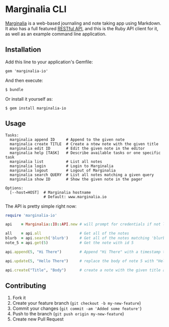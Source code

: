 # Marginalia CLI

[Marginalia](https://www.marginalia.io/) is a web-based journaling and
note taking app using Markdown. It also has a full featured [RESTful API](https://www.marginalia.io/apidocs), and this is the Ruby API client for it, as well as
an example command line application.

## Installation

Add this line to your application's Gemfile:

    gem 'marginalia-io'

And then execute:

    $ bundle

Or install it yourself as:

    $ gem install marginalia-io

## Usage

```
Tasks:
  marginalia append ID     # Append to the given note
  marginalia create TITLE  # Create a ntew note with the given title
  marginalia edit ID       # Edit the given note in the editor
  marginalia help [TASK]   # Describe available tasks or one specific task
  marginalia list          # List all notes
  marginalia login         # Login to Marginalia
  marginalia logout        # Logout of Marginalia
  marginalia search QUERY  # List all notes matching a given query
  marginalia show ID       # Show the given note in the pager

Options:
  [--host=HOST]  # Marginalia hostname
                 # Default: www.marginalia.io
```

The API is pretty simple right now:

```ruby
require 'marginalia-io'

api    = Marginalia::IO::API.new # will prompt for credentials if not logged in

all    = api.all                 # Get all of the notes
blurb  = api.search('blurb')     # Get all of the notes matching 'blurb'
note_5 = api.get(5)              # Get the note with id 5

api.append(5, "Hi There")        # Append "Hi There" with a timestamp to the end of not 5

api.update(5, "Hello There")     # replace the body of note 5 with "Hello There"

api.create("Title", "Body")      # create a note with the given title and body

```


## Contributing

1. Fork it
2. Create your feature branch (`git checkout -b my-new-feature`)
3. Commit your changes (`git commit -am 'Added some feature'`)
4. Push to the branch (`git push origin my-new-feature`)
5. Create new Pull Request
